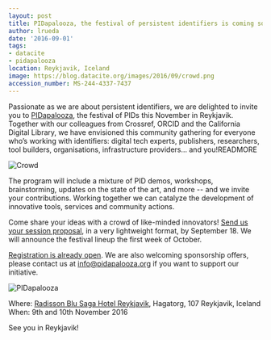 ```yaml
---
layout: post
title: PIDapalooza, the festival of persistent identifiers is coming soon!
author: lrueda
date: '2016-09-01'
tags:
- datacite
- pidapalooza
location: Reykjavik, Iceland
image: https://blog.datacite.org/images/2016/09/crowd.png
accession_number: MS-244-4337-7437
---
```

Passionate as we are about persistent identifiers, we are delighted to invite you to [PIDapalooza](http://pidapalooza.org), the festival of PIDs this November in Reykjavik. Together with our colleagues from Crossref, ORCID and the California Digital Library, we have envisioned this community gathering for everyone who’s working with identifiers: digital tech experts, publishers, researchers, tool builders, organisations, infrastructure providers… and you!READMORE

![Crowd](/images/2016/09/crowd.png)

The program will include a mixture of PID demos, workshops, brainstorming, updates on the state of the art, and more -- and we invite your contributions. Working together we can catalyze the development of innovative tools, services and community actions.

Come share your ideas with a crowd of like-minded innovators! [Send us your session proposal](https://docs.google.com/forms/d/e/1FAIpQLSej7YKQVCPTTCo8zeIS-ODjtsb5SIS299uZZBo8ZN6yD0WI5Q/viewform?c=0&w=1&usp=send_form), in a very lightweight format, by September 18. We will announce the festival lineup the first week of October.

[Registration is already open](http://pidapalooza.eventbrite.com). We are also welcoming sponsorship offers, please contact us at [info@pidapalooza.org](mailto:info@pidapalooza.org) if you want to support our initiative.

![PIDapalooza](/images/2016/09/pidapalooza.png)

Where: [Radisson Blu Saga Hotel Reykjavik](https://www.radissonblu.com/en/sagahotel-reykjavik), Hagatorg, 107 Reykjavik, Iceland
When: 9th and 10th November 2016

See you in Reykjavik!
